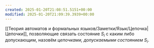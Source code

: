 ```yaml
---
created: 2025-01-20T21:08:51.5151+00:00
modified: 2025-01-20T21:09:39.3939+00:00
---
```

[[Теория автоматов и формальных языков/Заметки/Язык/Цепочка|Цепочки]], позволяющие связать состояние $S_i$ с каким либо допускающим, назовём *цепочками, допускаемыми состоянием $S_i$*. 